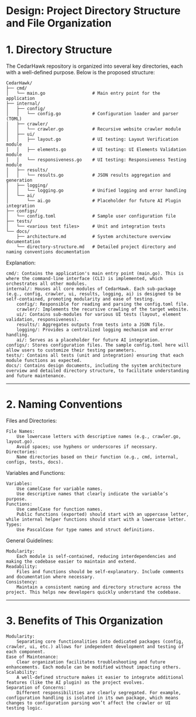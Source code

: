 Design: Project Directory Structure and File Organization
================================================
# 1. Directory Structure

The CedarHawk repository is organized into several key directories, each with a well-defined purpose. Below is the proposed structure:

    CedarHawk/
    ├── cmd/
    │   └── main.go                  # Main entry point for the application
    ├── internal/
    │   ├── config/
    │   │   └── config.go            # Configuration loader and parser (TOML)
    │   ├── crawler/
    │   │   └── crawler.go           # Recursive website crawler module
    │   ├── ui/
    │   │   ├── layout.go            # UI testing: Layout Verification module
    │   │   ├── elements.go          # UI testing: UI Elements Validation module
    │   │   └── responsiveness.go    # UI testing: Responsiveness Testing module
    │   ├── results/
    │   │   └── results.go           # JSON results aggregation and generation
    │   ├── logging/
    │   │   └── logging.go           # Unified logging and error handling
    │   └── ai/
    │       └── ai.go                # Placeholder for future AI Plugin integration
    ├── configs/
    │   └── config.toml              # Sample user configuration file
    ├── tests/
    │   └── <various test files>     # Unit and integration tests
    └── docs/
        ├── architecture.md          # System architecture overview documentation
        └── directory-structure.md   # Detailed project directory and naming conventions documentation

Explanation:

    cmd/: Contains the application's main entry point (main.go). This is where the command-line interface (CLI) is implemented, which orchestrates all other modules.
    internal/: Houses all core modules of CedarHawk. Each sub-package (e.g., config, crawler, ui, results, logging, ai) is designed to be self-contained, promoting modularity and ease of testing.
        config/: Responsible for reading and parsing the config.toml file.
        crawler/: Implements the recursive crawling of the target website.
        ui/: Contains sub-modules for various UI tests (layout, element validation, responsiveness).
        results/: Aggregates outputs from tests into a JSON file.
        logging/: Provides a centralized logging mechanism and error handling.
        ai/: Serves as a placeholder for future AI integration.
    configs/: Stores configuration files. The sample config.toml here will allow users to customize their testing parameters.
    tests/: Contains all tests (unit and integration) ensuring that each module functions as expected.
    docs/: Contains design documents, including the system architecture overview and detailed directory structure, to facilitate understanding and future maintenance.

---

# 2. Naming Conventions
Files and Directories:

    File Names:
        Use lowercase letters with descriptive names (e.g., crawler.go, layout.go).
        Avoid spaces; use hyphens or underscores if necessary.
    Directories:
        Name directories based on their function (e.g., cmd, internal, configs, tests, docs).

Variables and Functions:

    Variables:
        Use camelCase for variable names.
        Use descriptive names that clearly indicate the variable’s purpose.
    Functions:
        Use camelCase for function names.
        Public functions (exported) should start with an uppercase letter, while internal helper functions should start with a lowercase letter.
    Types:
        Use PascalCase for type names and struct definitions.

General Guidelines:

    Modularity:
        Each module is self-contained, reducing interdependencies and making the codebase easier to maintain and extend.
    Readability:
        Files and functions should be self-explanatory. Include comments and documentation where necessary.
    Consistency:
        Maintain a consistent naming and directory structure across the project. This helps new developers quickly understand the codebase.

---

# 3. Benefits of This Organization

    Modularity:
        Separating core functionalities into dedicated packages (config, crawler, ui, etc.) allows for independent development and testing of each component.
    Ease of Maintenance:
        Clear organization facilitates troubleshooting and future enhancements. Each module can be modified without impacting others.
    Scalability:
        A well-defined structure makes it easier to integrate additional features (like the AI plugin) as the project evolves.
    Separation of Concerns:
        Different responsibilities are clearly segregated. For example, configuration handling is isolated in its own package, which means changes to configuration parsing won’t affect the crawler or UI testing logic.
